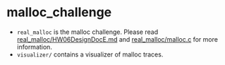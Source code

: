 # malloc_challenge

- `real_malloc` is the malloc challenge. Please read [real_malloc/HW06DesignDocE.md](./real_malloc/HW06DesignDoc.md) and [real_malloc/malloc.c](./real_malloc/malloc.c) for more information.
- `visualizer/` contains a visualizer of malloc traces.
